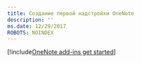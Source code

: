 ```yaml
---
title: Создание первой надстройки OneNote
description: ''
ms.date: 12/29/2017
ROBOTS: NOINDEX
---
```


[!include[OneNote add-ins get started](../includes/file-get-started-onenote.md)]
